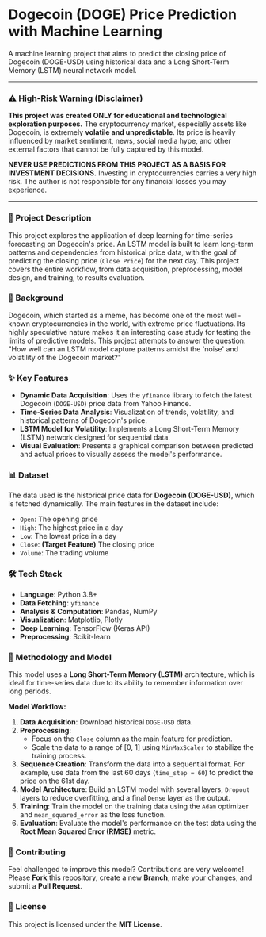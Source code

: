 # Dogecoin (DOGE) Price Prediction with Machine Learning

[](https://opensource.org/licenses/MIT)
[](https://www.python.org/downloads/)
[](https://www.tensorflow.org/)

A machine learning project that aims to predict the closing price of Dogecoin (DOGE-USD) using historical data and a Long Short-Term Memory (LSTM) neural network model.

-----

### ⚠️ High-Risk Warning (Disclaimer)

**This project was created ONLY for educational and technological exploration purposes.** The cryptocurrency market, especially assets like Dogecoin, is extremely **volatile and unpredictable**. Its price is heavily influenced by market sentiment, news, social media hype, and other external factors that cannot be fully captured by this model.

**NEVER USE PREDICTIONS FROM THIS PROJECT AS A BASIS FOR INVESTMENT DECISIONS.** Investing in cryptocurrencies carries a very high risk. The author is not responsible for any financial losses you may experience.

-----

### 📝 Project Description

This project explores the application of deep learning for time-series forecasting on Dogecoin's price. An LSTM model is built to learn long-term patterns and dependencies from historical price data, with the goal of predicting the closing price (`Close Price`) for the next day. This project covers the entire workflow, from data acquisition, preprocessing, model design, and training, to results evaluation.

### 🎯 Background

Dogecoin, which started as a meme, has become one of the most well-known cryptocurrencies in the world, with extreme price fluctuations. Its highly speculative nature makes it an interesting case study for testing the limits of predictive models. This project attempts to answer the question: "How well can an LSTM model capture patterns amidst the 'noise' and volatility of the Dogecoin market?"

### ✨ Key Features

  - **Dynamic Data Acquisition**: Uses the `yfinance` library to fetch the latest Dogecoin (`DOGE-USD`) price data from Yahoo Finance.
  - **Time-Series Data Analysis**: Visualization of trends, volatility, and historical patterns of Dogecoin's price.
  - **LSTM Model for Volatility**: Implements a Long Short-Term Memory (LSTM) network designed for sequential data.
  - **Visual Evaluation**: Presents a graphical comparison between predicted and actual prices to visually assess the model's performance.

### 📊 Dataset

The data used is the historical price data for **Dogecoin (DOGE-USD)**, which is fetched dynamically. The main features in the dataset include:

  - `Open`: The opening price
  - `High`: The highest price in a day
  - `Low`: The lowest price in a day
  - `Close`: **(Target Feature)** The closing price
  - `Volume`: The trading volume

### 🛠️ Tech Stack

  - **Language**: Python 3.8+
  - **Data Fetching**: `yfinance`
  - **Analysis & Computation**: Pandas, NumPy
  - **Visualization**: Matplotlib, Plotly
  - **Deep Learning**: TensorFlow (Keras API)
  - **Preprocessing**: Scikit-learn


### 🧠 Methodology and Model

This model uses a **Long Short-Term Memory (LSTM)** architecture, which is ideal for time-series data due to its ability to remember information over long periods.

**Model Workflow:**

1.  **Data Acquisition**: Download historical `DOGE-USD` data.
2.  **Preprocessing**:
      - Focus on the `Close` column as the main feature for prediction.
      - Scale the data to a range of [0, 1] using `MinMaxScaler` to stabilize the training process.
3.  **Sequence Creation**: Transform the data into a sequential format. For example, use data from the last 60 days (`time_step = 60`) to predict the price on the 61st day.
4.  **Model Architecture**: Build an LSTM model with several layers, `Dropout` layers to reduce overfitting, and a final `Dense` layer as the output.
5.  **Training**: Train the model on the training data using the `Adam` optimizer and `mean_squared_error` as the loss function.
6.  **Evaluation**: Evaluate the model's performance on the test data using the **Root Mean Squared Error (RMSE)** metric.

### 🤝 Contributing

Feel challenged to improve this model? Contributions are very welcome\! Please **Fork** this repository, create a new **Branch**, make your changes, and submit a **Pull Request**.

### 📄 License

This project is licensed under the **MIT License**.

